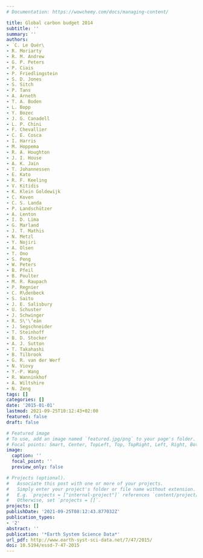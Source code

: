 ```yaml
---
# Documentation: https://wowchemy.com/docs/managing-content/

title: Global carbon budget 2014
subtitle: ''
summary: ''
authors:
- ́ C. Le Quér\
- R. Moriarty
- R. M. Andrew
- G. P. Peters
- P. Ciais
- P. Friedlingstein
- S. D. Jones
- S. Sitch
- P. Tans
- A. Arneth
- T. A. Boden
- L. Bopp
- Y. Bozec
- J. G. Canadell
- L. P. Chini
- F. Chevallier
- C. E. Cosca
- I. Harris
- M. Hoppema
- R. A. Houghton
- J. I. House
- A. K. Jain
- T. Johannessen
- E. Kato
- R. F. Keeling
- V. Kitidis
- K. Klein Goldewijk
- C. Koven
- C. S. Landa
- P. Landschützer
- A. Lenton
- I. D. Lima
- G. Marland
- J. T. Mathis
- N. Metzl
- Y. Nojiri
- A. Olsen
- T. Ono
- S. Peng
- W. Peters
- B. Pfeil
- B. Poulter
- M. R. Raupach
- P. Regnier
- C. R\d̈enbeck
- S. Saito
- J. E. Salisbury
- U. Schuster
- J. Schwinger
- R. S\'\́'eán
- J. Segschneider
- T. Steinhoff
- B. D. Stocker
- A. J. Sutton
- T. Takahashi
- B. Tilbrook
- G. R. van der Werf
- N. Viovy
- Y.-P. Wang
- R. Wanninkhof
- A. Wiltshire
- N. Zeng
tags: []
categories: []
date: '2015-01-01'
lastmod: 2021-09-25T10:12:43+02:00
featured: false
draft: false

# Featured image
# To use, add an image named `featured.jpg/png` to your page's folder.
# Focal points: Smart, Center, TopLeft, Top, TopRight, Left, Right, BottomLeft, Bottom, BottomRight.
image:
  caption: ''
  focal_point: ''
  preview_only: false

# Projects (optional).
#   Associate this post with one or more of your projects.
#   Simply enter your project's folder or file name without extension.
#   E.g. `projects = ["internal-project"]` references `content/project/deep-learning/index.md`.
#   Otherwise, set `projects = []`.
projects: []
publishDate: '2021-09-25T08:12:43.877032Z'
publication_types:
- '2'
abstract: ''
publication: '*Earth System Science Data*'
url_pdf: http://www.earth-syst-sci-data.net/7/47/2015/
doi: 10.5194/essd-7-47-2015
---
```

